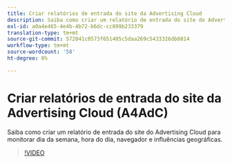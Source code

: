 ```yaml
---
title: Criar relatórios de entrada do site da Advertising Cloud
description: Saiba como criar um relatório de entrada do site do Advertising Cloud para monitorar dia da semana, hora do dia, navegador e influências geográficas.
exl-id: a0a4e465-4e4b-4b72-b6dc-cc899b233379
translation-type: tm+mt
source-git-commit: 572041c0573f651405c5daa269c5433326db0814
workflow-type: tm+mt
source-wordcount: '58'
ht-degree: 0%

---
```


# Criar relatórios de entrada do site da Advertising Cloud (A4AdC)

Saiba como criar um relatório de entrada do site do Advertising Cloud para monitorar dia da semana, hora do dia, navegador e influências geográficas.

>[!VIDEO](https://video.tv.adobe.com/v/33921)
